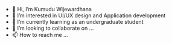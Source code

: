 - 👋 Hi, I’m Kumudu Wijewardhana
- 👀 I’m interested in UI/UX design and Application development
- 🌱 I’m currently learning as an undergraduate student
- 💞️ I’m looking to collaborate on ...
- 📫 How to reach me ...

<!---
kumuduwije/kumuduwije is a ✨ special ✨ repository because its `README.md` (this file) appears on your GitHub profile.
You can click the Preview link to take a look at your changes.
--->
